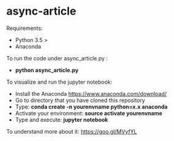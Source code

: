 # async-article

Requirements:
- Python 3.5 >
- Anaconda

To run the code under async_article.py :
 - **python async_article.py**

To visualize and run the jupyter notebook:

 - Install the Anaconda https://www.anaconda.com/download/
 - Go to directory that you have cloned this repository
 - Type: **conda create -n yourenvname python=x.x anaconda**
 - Activate your environment: **source activate yourenvname**
 - Type and execute: **jupyter notebook**

To understand more about it: https://goo.gl/MVyfYL
